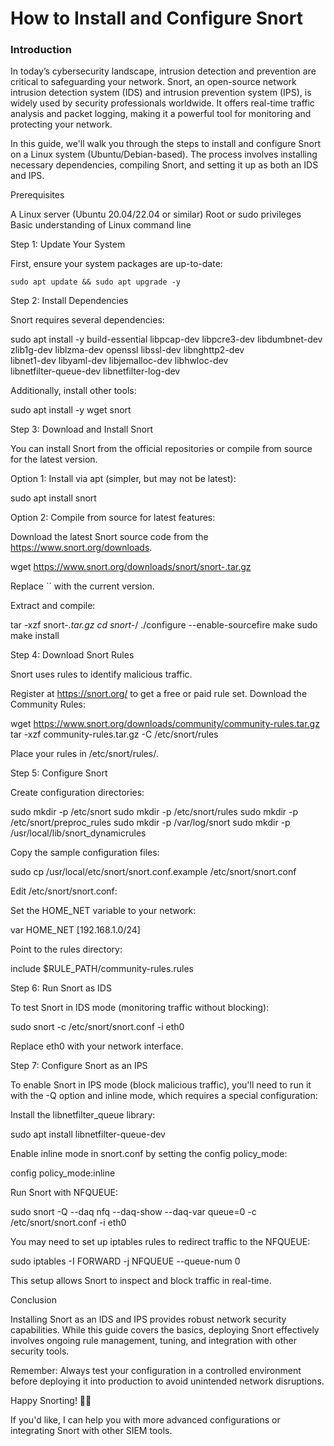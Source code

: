 # How to Install and Configure Snort

### Introduction

In today’s cybersecurity landscape, intrusion detection and prevention are critical to safeguarding your network. Snort, an open-source network intrusion detection system (IDS) and intrusion prevention system (IPS), is widely used by security professionals worldwide. It offers real-time traffic analysis and packet logging, making it a powerful tool for monitoring and protecting your network.

In this guide, we'll walk you through the steps to install and configure Snort on a Linux system (Ubuntu/Debian-based). The process involves installing necessary dependencies, compiling Snort, and setting it up as both an IDS and IPS.

Prerequisites

A Linux server (Ubuntu 20.04/22.04 or similar)
Root or sudo privileges
Basic understanding of Linux command line

Step 1: Update Your System

First, ensure your system packages are up-to-date:

```
sudo apt update && sudo apt upgrade -y

```

Step 2: Install Dependencies

Snort requires several dependencies:

sudo apt install -y build-essential libpcap-dev libpcre3-dev libdumbnet-dev \
zlib1g-dev liblzma-dev openssl libssl-dev libnghttp2-dev \
libnet1-dev libyaml-dev libjemalloc-dev libhwloc-dev \
libnetfilter-queue-dev libnetfilter-log-dev

Additionally, install other tools:

sudo apt install -y wget snort

Step 3: Download and Install Snort

You can install Snort from the official repositories or compile from source for the latest version.

Option 1: Install via apt (simpler, but may not be latest):

sudo apt install snort

Option 2: Compile from source for latest features:

Download the latest Snort source code from the https://www.snort.org/downloads.

wget https://www.snort.org/downloads/snort/snort-.tar.gz

Replace `` with the current version.

Extract and compile:

tar -xzf snort-*.tar.gz
cd snort-*/
./configure --enable-sourcefire
make
sudo make install

Step 4: Download Snort Rules

Snort uses rules to identify malicious traffic.

Register at https://snort.org/ to get a free or paid rule set.
Download the Community Rules:

wget https://www.snort.org/downloads/community/community-rules.tar.gz
tar -xzf community-rules.tar.gz -C /etc/snort/rules

Place your rules in /etc/snort/rules/.

Step 5: Configure Snort

Create configuration directories:

sudo mkdir -p /etc/snort
sudo mkdir -p /etc/snort/rules
sudo mkdir -p /etc/snort/preproc_rules
sudo mkdir -p /var/log/snort
sudo mkdir -p /usr/local/lib/snort_dynamicrules

Copy the sample configuration files:

sudo cp /usr/local/etc/snort/snort.conf.example /etc/snort/snort.conf

Edit /etc/snort/snort.conf:

Set the HOME_NET variable to your network:

var HOME_NET [192.168.1.0/24]

Point to the rules directory:

include $RULE_PATH/community-rules.rules

Step 6: Run Snort as IDS

To test Snort in IDS mode (monitoring traffic without blocking):

sudo snort -c /etc/snort/snort.conf -i eth0

Replace eth0 with your network interface.

Step 7: Configure Snort as an IPS

To enable Snort in IPS mode (block malicious traffic), you'll need to run it with the -Q option and inline mode, which requires a special configuration:

Install the libnetfilter_queue library:

sudo apt install libnetfilter-queue-dev

Enable inline mode in snort.conf by setting the config policy_mode:

config policy_mode:inline

Run Snort with NFQUEUE:

sudo snort -Q --daq nfq --daq-show --daq-var queue=0 -c /etc/snort/snort.conf -i eth0

You may need to set up iptables rules to redirect traffic to the NFQUEUE:

sudo iptables -I FORWARD -j NFQUEUE --queue-num 0

This setup allows Snort to inspect and block traffic in real-time.

Conclusion

Installing Snort as an IDS and IPS provides robust network security capabilities. While this guide covers the basics, deploying Snort effectively involves ongoing rule management, tuning, and integration with other security tools.

Remember: Always test your configuration in a controlled environment before deploying it into production to avoid unintended network disruptions.

Happy Snorting! 🚨🦑

If you'd like, I can help you with more advanced configurations or integrating Snort with other SIEM tools.
